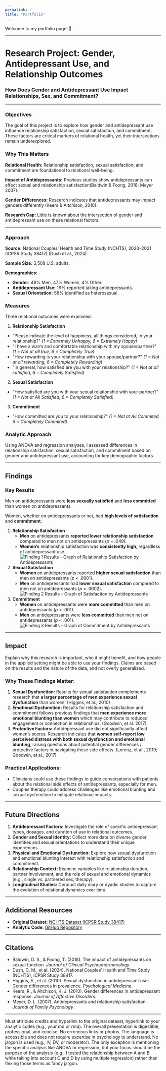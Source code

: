 ```yaml
---
permalink: /
title: "Portfolio"
---
```


Welcome to my portfolio page! 👋

--------------------------------------------------------------------------------

# **Research Project: Gender, Antidepressant Use, and Relationship Outcomes**
### How Does Gender and Antidepressant Use Impact Relationships, Sex, and Commitment?

--------------------------------------------------------------------------------

### **Objectives**

The goal of this project is to explore how gender and antidepressant use influence 
relationship satisfaction, sexual satisfaction, and commitment. These factors are 
critical markers of relational health, yet their intersections remain underexplored.

### **Why This Matters**

**Relational Health:** Relationship satisfaction, sexual satisfaction, and commitment are foundational to relational well-being.

**Impact of Antidepressants:** Previous studies show antidepressants can affect sexual and relationship satisfaction(Baldwin & Foong, 2018; Meyer 2007).

**Gender Differences:** Research indicates that antidepressants may impact genders differently (Keers & Aitchison, 2010).

**Research Gap:** Little is known about the intersection of gender and antidepressant use on these relational factors.

------------------------------------------------------------------------

### **Approach**

**Source:** National Couples’ Health and Time Study (NCHTS), 2020–2021 (ICPSR Study 38417) (Dush et al., 2024).

**Sample Size:** 3,508 U.S. adults.

**Demographics:**  
  - **Gender:** 49% Men, 47% Women, 4% Other.
  - **Antidepressant Use:** 19% reported taking antidepressants.
  - **Sexual Orientation:** 58% identified as heterosexual.

### **Measures**

Three relational outcomes were examined:
1. **Relationship Satisfaction**
  - "Please indicate the level of happiness, all things considered, in your relationship?" *(1 = Extremely Unhappy, 6 = Extremely Happy)*
  - "I have a warm and comfortable relationship with my spouse/partner?" *(1 = Not at all true, 6 = Completely True)*
  - "How rewarding is your relationship with your spouse/partner?" *(1 = Not at all rewarding, 6 = Completely Rewarding)*
  - "In general, how satisfied are you with your relationship?" *(1 = Not at all satisfied, 6 = Completely Satisfied)*

2.  **Sexual Satisfaction**
  - "How satisfied are you with your sexual relationship with your partner?" *(1 = Not at All Satisfied, 6 = Completely Satisfied)*

3.  **Commitment**
  - "How committed are you to your relationship?" *(1 = Not at All Commited, 6 = Completely Commited)*

### **Analytic Approach**

Using ANOVA and regression analyses, I assessed differences in relationship satisfaction, sexual satisfaction, 
and commitment based on gender and antidepressant use, accounting for key demographic factors.

------------------------------------------------------------------------

## **Findings**

### **Key Results**

Men on antidepressants were **less sexually satisfied** and **less committed** than women on antidepressants.

Women, whether on antidepressants or not, had **high levels of satisfaction** and **commitment**.

1.  **Relationship Satisfaction**
    -   **Men** on antidepressants **reported lower relationship satisfaction** compared to men not on antidepressants (*p* = .049).
    -   **Women’s** relationship satisfaction was **consistently high**, regardless of antidepressant use.
      ![Finding 1 Results - Graph of Relationship Satisfaction by Antidepressants](/assets/RelationshipSatisfaction.png)
2.  **Sexual Satisfaction**
    -   **Women** on antidepressants reported **higher sexual satisfaction** than men on antidepressants (*p* \< .0001).
    -   **Men** on antidepressants had **lower sexual satisfaction** compared to men not on antidepressants (*p* = .0002).
      ![Finding 2 Results - Graph of Satisfaction by Antidepressants](/assets/SexualSatisfaction.png)
3.  **Commitment**
    -   **Women** on antidepressants were **more committed** than men on antidepressants (*p* \< .001).
    -   **Men** on antidepressants were **less committed** than men not on antidepressants (*p* \< .001).
    ![Finding 3 Results - Graph of Commitment by Antidepressants](/assets/Commitment.png)
------------------------------------------------------------------------

## **Impact**

Explain why this research is important, who it might benefit, 
and how people in the applied setting might be able to use your findings.
Claims are based on the results and the nature of the data, and not overly generalized.

### **Why These Findings Matter:**

1.  **Sexual Dysfunction:** Results for sexual satisfaction complements research that **a larger percentage of men experience sexual dysfunction** than women. (Higgins, et al., 2010)
2.  **Emotional Dysfunction:** Results for relationship satisfaction and
commitment follows previous findings that **men experience more
emotional blunting than women** which may contribute to reduced
engagement or connection in relationships. (Goodwin, et al. 2017)
3.  **Protective Factors:** Antidepressant use did not significantly affect
women’s scores. Research indicates that **women self-report low
perceived distress with both sexual dysfunction and emotional blunting**,
raising questions about potential gender differences / protective factors
in navigating these side effects. (Lorenz, et al., 2019; Goodwin, et al., 2017)

### **Practical Applications:**

-   Clinicians could use these findings to guide conversations with patients about the relational side effects of antidepressants, especially for men.
-   Couples therapy could address challenges like emotional blunting and sexual dysfunction to mitigate relational impacts.

------------------------------------------------------------------------

## **Future Directions**

1.  **Antidepressant Factors:** Investigate the role of specific antidepressant types, dosages, and duration of use in relational outcomes.
2.  **Gender and Sexual Identity:** Collect more data on diverse gender identities and sexual orientations to understand their unique experiences.
3.  **Physical and Emotional Dysfunction:** Explore how sexual dysfunction and emotional blunting interact with relationship satisfaction and commitment.
4.  **Relationship Context:** Examine variables like relationship duration, partner involvement, and the role of sexual and emotional dynamics (e.g., single vs. partnered sex, therapy).
5.  **Longitudinal Studies:** Conduct daily diary or dyadic studies to capture the evolution of relational dynamics over time.

------------------------------------------------------------------------

## **Additional Resources**

-   **Original Dataset:** [NCHTS Dataset (ICPSR Study 38417)](https://www.icpsr.umich.edu/web/ICPSR/studies/38417)
-   **Analytic Code:** [GitHub Repository](https://github.com/UTJenni/PSY-329---My-Data-Project/blob/main/PSY329---My-Dataset-Project.md)

------------------------------------------------------------------------

## **Citations**

-   Baldwin, D. S., & Foong, T. (2018). The impact of antidepressants on sexual function. *Journal of Clinical Psychopharmacology*.
-   Dush, C. M., et al. (2024). National Couples’ Health and Time Study (NCHTS), ICPSR Study 38417.
-   Higgins, A., et al. (2010). Sexual dysfunction in antidepressant use: Gender differences in prevalence. *Psychological Medicine*.
-   Keers, R., & Aitchison, K. J. (2010). Gender differences in antidepressant response. *Journal of Affective Disorders*.
-   Meyer, D. L. (2007). Antidepressants and relationship satisfaction. *Journal of Family Psychology*.

------------------------------------------------------------------------

Must attribute credits and hyperlink to the original dataset, hyperlink to your analytic codes 
(e.g., your md or rmd). The overall presentation is digestible, professional, and concise. 
No erroneous links or photos. The language is accessible and does not require expertise in psychology to understand. 
No jargon is used (e.g., IV, DV, or moderator). 
The only exception is mentioning the specific analysis like ANOVA or regression, 
but your focus should be the purpose of the analysis (e.g., 
I tested the relationship between A and B while taking into account C and D by using multiple regression) 
rather than flexing those terms as fancy jargon.

